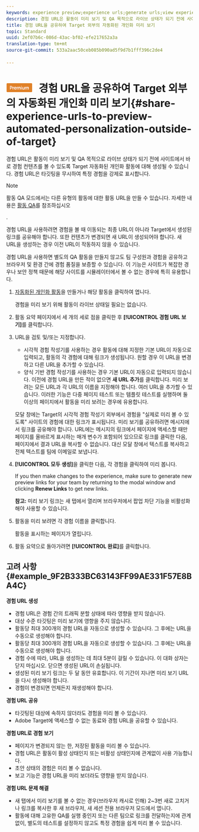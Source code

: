 ```yaml
---
keywords: experience preview;experience urls;generate urls;view experience urls
description: 경험 URL은 활동이 미리 보기 및 QA 목적으로 라이브 상태가 되기 전에 사이트에서 바로 경험 컨텐츠를 볼 수 있도록 Target 자동화된 개인화 활동에 대해 생성될 수 있습니다. 경험 URL은 타깃팅을 무시하여 특정 경험을 강제로 표시합니다.
title: 경험 URL을 공유하여 Target 외부의 자동화된 개인화 미리 보기
topic: Standard
uuid: 2ef07b6c-086d-43ac-bf02-efe217652a3a
translation-type: tm+mt
source-git-commit: 533a2aac50ceb085b090ad5f9d7b1fff396c2de4

---
```



# ![PREMIUM](/help/assets/premium.png) 경험 URL을 공유하여 Target 외부의 자동화된 개인화 미리 보기{#share-experience-urls-to-preview-automated-personalization-outside-of-target}

경험 URL은 활동이 미리 보기 및 QA 목적으로 라이브 상태가 되기 전에 사이트에서 바로 경험 컨텐츠를 볼 수 있도록 Target 자동화된 개인화 활동에 대해 생성될 수 있습니다. 경험 URL은 타깃팅을 무시하여 특정 경험을 강제로 표시합니다.

>[!NOTE]
>
>활동 QA 모드에서는 다른 유형의 활동에 대한 활동 URL을 만들 수 있습니다. 자세한 내용은 [활동 QA](../../c-activities/c-activity-qa/activity-qa.md#concept_9329EF33DE7D41CA9815C8115DBC4E40)를 참조하십시오

.

경험 URL을 사용하려면 경험을 볼 때 이동되는 최종 URL이 아니라 Target에서 생성된 링크를 공유해야 합니다. 또한 컨텐츠가 변경되면 새 URL이 생성되어야 합니다. 새 URL을 생성하는 경우 이전 URL이 작동하지 않을 수 있습니다.

경험 URL을 사용하면 별도의 QA 활동을 만들지 않고도 팀 구성원과 경험을 공유하고 브라우저 및 환경 간에 경험 품질을 보증할 수 있습니다. 이 기능은 사이트가 복잡한 경우나 보안 정책 때문에 해당 사이트를 시뮬레이터에서 볼 수 없는 경우에 특히 유용합니다.

1. [자동화된 개인화 활동](../../c-activities/t-automated-personalization/create-ap-activity.md#task_8AAF837796D74CF893CA2F88BA1491C9)을 만들거나 해당 활동을 클릭하여 엽니다.

   경험을 미리 보기 위해 활동이 라이브 상태일 필요는 없습니다.
1. 활동 요약 페이지에서 세 개의 세로 점을 클릭한 후 **[!UICONTROL 경험 URL 보기]**&#x200B;를 클릭합니다.
1. URL을 검토 및/또는 지정합니다.

   * 시각적 경험 작성기를 사용하는 경우 활동에 대해 지정한 기본 URL이 자동으로 입력되고, 활동의 각 경험에 대해 링크가 생성됩니다. 원할 경우 이 URL을 변경하고 다른 URL을 추가할 수 있습니다.
   * 양식 기반 경험 작성기를 사용하는 경우 기본 URL이 자동으로 입력되지 않습니다. 이전에 경험 URL을 만든 적이 없으면 **새 URL 추가**&#x200B;를 클릭합니다. 미리 보려는 모든 URL과 각 URL의 이름을 지정해야 합니다.
   여러 URL을 추가할 수 있습니다. 이러한 기능은 다중 페이지 테스트 또는 템플릿 테스트를 실행하며 둘 이상의 페이지에서 활동을 미리 보려는 경우에 유용합니다.

   모달 창에는 Target의 시각적 경험 작성기 외부에서 경험을 &quot;실제로 미리 볼 수 있도록&quot; 사이트의 경험에 대한 링크가 표시됩니다. 미리 보기를 공유하려면 메시지에서 링크를 공유해야 합니다. URL에는 메시지의 링크에서 페이지에 액세스할 때만 페이지를 올바르게 표시하는 매개 변수가 포함되어 있으므로 링크를 클릭한 다음, 페이지에서 결과 URL을 복사할 수 없습니다. 대신 모달 창에서 텍스트를 복사하고 전체 텍스트를 팀에 이메일로 보냅니다.
1. **[!UICONTROL 모두 생성]**&#x200B;을 클릭한 다음, 각 경험을 클릭하여 미리 봅니다.

   If you then make changes to the experience, make sure to generate new preview links for your team by returning to the modal window and clicking **Renew Links** to get new links.

   **참고:** 미리 보기 링크는 새 탭에서 열리며 브라우저에서 팝업 차단 기능을 비활성화해야 사용할 수 있습니다.

1. 활동을 미리 보려면 각 경험 이름을 클릭합니다.

   활동을 표시하는 페이지가 열립니다.
1. 활동 요약으로 돌아가려면 **[!UICONTROL 완료]**&#x200B;를 클릭합니다.

## 고려 사항 {#example_9F2B333BC63143FF99AE331F57E8BA4C}

**경험 URL 생성**

* 경험 URL은 경험 간의 트래픽 분할 상태에 따라 영향을 받지 않습니다.
* 대상 수준 타깃팅은 미리 보기에 영향을 주지 않습니다.
* 활동당 최대 300개의 경험 URL을 자동으로 생성할 수 있습니다. 그 후에는 URL을 수동으로 생성해야 합니다.
* 활동당 최대 300개의 경험 URL을 자동으로 생성할 수 있습니다. 그 후에는 URL을 수동으로 생성해야 합니다.
* 경험 수에 따라, URL을 생성하는 데 최대 5분이 걸릴 수 있습니다. 이 대화 상자는 닫지 마십시오. 닫으면 생성된 URL이 손실됩니다.
* 생성된 미리 보기 링크는 두 달 동안 유효합니다. 이 기간이 지나면 미리 보기 URL을 다시 생성해야 합니다.
* 경험이 변경되면 언제든지 재생성해야 합니다.

**경험 URL 공유**

* 타깃팅된 대상에 속하지 않더라도 경험을 미리 볼 수 있습니다.
* Adobe Target에 액세스할 수 없는 동료와 경험 URL을 공유할 수 있습니다.

**경험 URL로 경험 보기**

* 페이지가 변경되지 않는 한, 저장된 활동을 미리 볼 수 있습니다.
* 경험 URL은 활동이 활성 상태인지 또는 비활성 상태인지에 관계없이 사용 가능합니다.
* 초안 상태의 경험은 미리 볼 수 없습니다.
* 보고 기능은 경험 URL을 미리 보더라도 영향을 받지 않습니다.

**경험 URL 문제 해결**

* 새 탭에서 미리 보기를 볼 수 없는 경우(브라우저 캐시로 인해) 2~3번 새로 고치거나 링크를 복사한 후 새 브라우저, 새 세션 전용 브라우저 모드에서 엽니다.
* 활동에 대해 고유한 QA를 실행 중인지 또는 다른 팀으로 링크를 전달하는지에 관계없이, 별도의 테스트를 설정하지 않고도 특정 경험을 쉽게 미리 볼 수 있습니다.

